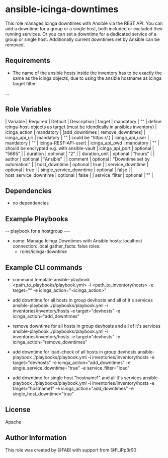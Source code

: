 ansible-icinga-downtimes
=========

This role manages Icinga downtimes with Ansible via the REST API.
You can add a downtime for a group or a single host, both included or excluded their running services.
Or you can set a downtime for a dedicated service of a group or single host.
Additionally current downtimes set by Ansible can be removed.


Requirements
------------

- The name of the ansible hosts inside the inventory has to be exactly the same as the icinga objects, due to using the ansible hostname as icinga target filter.

...

Role Variables
--------------
| Variable                 | Required    | Default                        | Description
| target                   | mandatory   | ""                             | define icinga-host-objects as target (must be idendically in ansibles inventory)
| icinga_action            | mandatory   | [add_downtimes                 | remove_downtimes]
| icinga_api_uri           | mandatory   | ""                             | could be "https://<hostname>.<domain>)
| icinga_api_user          | mandatory   | ""                             | icinga-REST-API-user)
| icinga_api_pwd           | mandatory   | ""                             | should be encrypted e.g. with ansible-vault
| icinga_api_port          | optional    | "5665"                         |
| duration                 | optional    | "2"                            |
| duration_unit            | optional    | "hours"                        |
| author                   | optional    | "Ansible"                      |
| comment                  | optional    | "Downtime set by automation"   |
| host_downtime            | optional    | true                           |
| service_downtime         | optional    | true                           |
| single_service_downtime  | optional    | false                          |
| host_service_downtime    | optional    | false                          |
| service_filter           | optional    | ""                             |

Dependencies
------------

- no dependencies


Example Playbooks
----------------

-- playbook for a hostgroup
\---
- name: Manage Icinga Downtimes with Ansible
  hosts: localhost
  connection: local
  gather_facts: false
  roles:
    - roles/icinga-downtime



Example CLI commands
-------

- command template
ansible-playbook <path_to_playbooks/playbook.yml> -i <path_to_inventory/hosts> -e target="<groupname>" -e icinga_action="<icinga_action>"

- add downtime for all hosts in group devhosts and all of it's services
ansible-playbook ./playbooks/playbook.yml -i inventories/inventory/hosts -e target="devhosts" -e icinga_action="add_downtimes"

- remove downtime for all hosts in group devhosts and all of it's services
ansible-playbook ./playbooks/playbook.yml -i inventories/inventory/hosts -e target="devhosts" -e icinga_action="remove_downtimes"

- add downtime for load-check of all hosts in group devhosts
ansible-playbook ./playbooks/playbook.yml -i inventories/inventory/hosts -e target="devhosts" -e icinga_action="add_downtimes" -e single_service_downtime="true" -e service_filter="load"

- add downtime for single host "hostname1" and all it's services
ansible-playbook ./playbooks/playbook.yml -i inventories/inventory/hosts -e target="hostname1" -e icinga_action="add_downtimes" -e single_host_downtime="true"

License
-------

Apache


Author Information
------------------

This role was created by @FABI
with support from @FLiPp3r90
